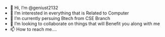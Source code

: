 - 👋 Hi, I’m @geniust2132
- 👀 I’m interested in everything that is Related to Computer 
- 🌱 I’m currently persuing Btech from CSE Branch
- 💞️ I’m looking to collaborate on things that will Benefit you along with me
- 📫 How to reach me....

<!---
geniust2132/geniust2132 is a ✨ special ✨ repository because its `README.md` (this file) appears on your GitHub profile.
You can click the Preview link to take a look at your changes.
--->
